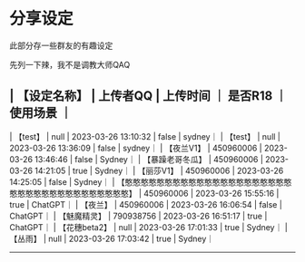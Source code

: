 # 分享设定

此部分存一些群友的有趣设定



先列一下辣，我不是调教大师QAQ

| 【设定名称】 |  上传者QQ  |  上传时间  ｜  是否R18  ｜  使用场景  ｜
----------------------------------------------------------------------------------------
|  【test】  |  null  | 2023-03-26 13:10:32 | false | sydney｜
|  【test】  |  null  | 2023-03-26 13:36:09 | false | sydney｜
|  【夜兰V1】  |  450960006  | 2023-03-26 13:46:46 | false | Sydney｜
|  【暴躁老哥冬瓜】  |  450960006  | 2023-03-26 14:21:05 | true | Sydney｜
|  【丽莎V1】  |  450960006  | 2023-03-26 14:25:05 | false | Sydney｜
|  【憨憨憨憨憨憨憨憨憨憨憨憨憨憨憨憨憨憨憨憨憨憨憨憨憨憨憨憨憨憨憨憨憨憨憨憨】  |  450960006  | 2023-03-26 15:55:16 | true | ChatGPT｜
|  【夜兰】  |  450960006  | 2023-03-26 16:06:54 | false | ChatGPT｜
|  【魅魔精灵】  |  790938756  | 2023-03-26 16:51:17 | true | ChatGPT｜
|  【花穗beta2】  |  null  | 2023-03-26 17:01:33 | true | Sydney｜
|  【丛雨】  |  null  | 2023-03-26 17:03:42 | true | Sydney｜
**************************************************************************
